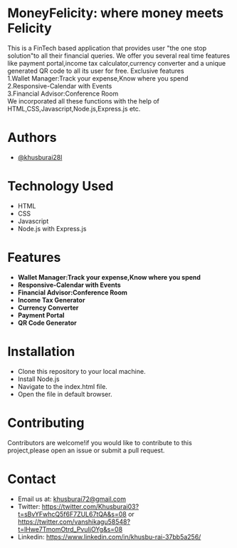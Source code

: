 # MoneyFelicity: where money meets Felicity
This is a FinTech based application that provides user "the one stop solution"to all their financial queries.
    We offer you several real time features like payment portal,income tax calculator,currency converter
    and a unique generated QR code to all its user for free.
    Exclusive features<br>
     1.Wallet Manager:Track your expense,Know where you spend<br>
    2.Responsive-Calendar with Events<br>
    3.Financial Advisor:Conference Room<br>
    We incorporated all these functions with the help of HTML,CSS,Javascript,Node.js,Express.js etc.

 # Authors  
  - [@khusburai28l](https://github.com/khusburai28)
# Technology Used
- HTML
- CSS
- Javascript
- Node.js with Express.js
# Features
- **Wallet Manager:Track your expense,Know where you spend**
- **Responsive-Calendar with Events**
- **Financial Advisor:Conference Room**
- **Income Tax Generator**
- **Currency Converter**
- **Payment Portal**
- **QR Code Generator**
# Installation
- Clone this repository to your local machine.
- Install Node.js
- Navigate to the index.html file.
- Open the file in default browser.
# Contributing
Contributors are welcome!if you would like to contribute to this project,please open an issue or submit a pull request.

# Contact
- Email us at: khusburai72@gmail.com 
- Twitter: https://twitter.com/Khusburai03?t=sBvYFwhcQ5f6F7ZUL67tQA&s=08 or  https://twitter.com/vanshikagu58548?t=lHwe7TmomOtrd_PvuIjOYg&s=08
- Linkedin: https://www.linkedin.com/in/khusbu-rai-37bb5a256/



    

